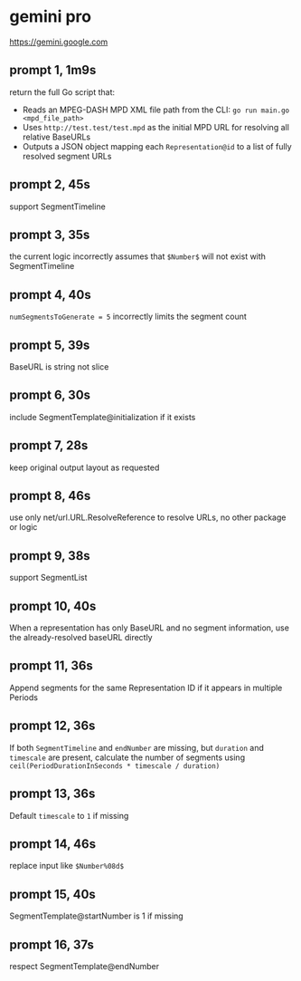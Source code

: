 # gemini pro

https://gemini.google.com

## prompt 1, 1m9s

return the full Go script that:
- Reads an MPEG-DASH MPD XML file path from the CLI: `go run main.go <mpd_file_path>`
- Uses `http://test.test/test.mpd` as the initial MPD URL for resolving all relative BaseURLs
- Outputs a JSON object mapping each `Representation@id` to a list of fully resolved segment URLs

## prompt 2, 45s

support SegmentTimeline

## prompt 3, 35s

the current logic incorrectly assumes that `$Number$` will not exist with
SegmentTimeline

## prompt 4, 40s

`numSegmentsToGenerate = 5` incorrectly limits the segment count

## prompt 5, 39s

BaseURL is string not slice

## prompt 6, 30s

include SegmentTemplate@initialization if it exists

## prompt 7, 28s

keep original output layout as requested

## prompt 8, 46s

use only net/url.URL.ResolveReference to resolve URLs, no other package or logic

## prompt 9, 38s

support SegmentList

## prompt 10, 40s

When a representation has only BaseURL and no segment information, use the
already-resolved baseURL directly

## prompt 11, 36s

Append segments for the same Representation ID if it appears in multiple
Periods

## prompt 12, 36s

If both `SegmentTimeline` and `endNumber` are missing, but `duration` and
`timescale` are present, calculate the number of segments using
`ceil(PeriodDurationInSeconds * timescale / duration)`

## prompt 13, 36s

Default `timescale` to `1` if missing

## prompt 14, 46s

replace input like `$Number%08d$`

## prompt 15, 40s

SegmentTemplate@startNumber is 1 if missing

## prompt 16, 37s

respect SegmentTemplate@endNumber
